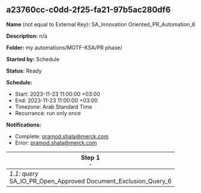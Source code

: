 ## a23760cc-c0dd-2f25-fa21-97b5ac280df6

**Name** (not equal to External Key)**:** SA_Innovation Oriented_PR_Automation_6

**Description:** n/a

**Folder:** my automations/MOTF-KSA/PR phase/

**Started by:** Schedule

**Status:** Ready

**Schedule:**

* Start: 2023-11-23 11:00:00 +03:00
* End: 2023-11-23 11:00:00 +03:00
* Timezone: Arab Standard Time
* Recurrance: run only once

**Notifications:**

* Complete: pramod.shala@merck.com
* Error: pramod.shala@merck.com

| Step 1<br>_<small>-</small>_ |
| --- |
| _1.1: query_<br>SA_IO_PR_Open_Approved Document_Exclusion_Query_6 |
